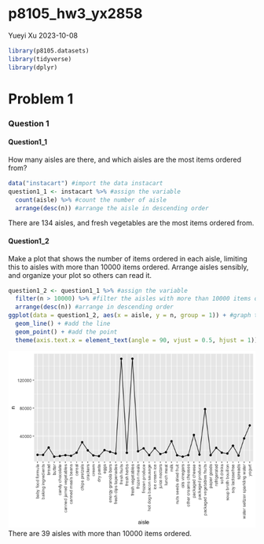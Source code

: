 p8105_hw3_yx2858
================
Yueyi Xu
2023-10-08

``` r
library(p8105.datasets)
library(tidyverse)
library(dplyr)
```

# Problem 1

### Question 1

#### Question1_1

How many aisles are there, and which aisles are the most items ordered
from?

``` r
data("instacart") #import the data instacart
question1_1 <- instacart %>% #assign the variable
  count(aisle) %>% #count the number of aisle
  arrange(desc(n)) #arrange the aisle in descending order
```

There are 134 aisles, and fresh vegetables are the most items ordered
from.

#### Question1_2

Make a plot that shows the number of items ordered in each aisle,
limiting this to aisles with more than 10000 items ordered. Arrange
aisles sensibly, and organize your plot so others can read it.

``` r
question1_2 <- question1_1 %>% #assign the variable
  filter(n > 10000) %>% #filter the aisles with more than 10000 items ordered
  arrange(desc(n)) #arrange in descending order
ggplot(data = question1_2, aes(x = aisle, y = n, group = 1)) + #graph the plot
  geom_line() + #add the line
  geom_point() + #add the point
  theme(axis.text.x = element_text(angle = 90, vjust = 0.5, hjust = 1)) #reverse the names of x axis to horizontal view
```

![](p8105_hw3_yx2858_files/figure-gfm/unnamed-chunk-3-1.png)<!-- -->
There are 39 aisles with more than 10000 items ordered.
